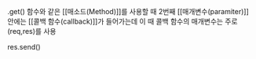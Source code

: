.get() 함수와 같은 [[매소드(Method)]]를 사용할 때 2번째 [[매개변수(paramiter)]] 안에는 [[콜백 함수(callback)]]가 들어가는데 이 때 콜백 함수의 매개변수는 주로 (req,res)를 사용

res.send()